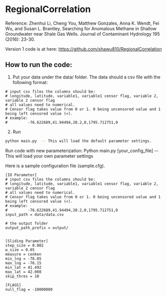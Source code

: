 # RegionalCorrelation
Reference:
Zhenhui Li, Cheng You, Matthew Gonzales, Anna K. Wendt, Fei Wu, and Susan L. Brantley, 
Searching for Anomalous Methane in Shallow Groundwater near Shale Gas Wells. Journal of Contaminant Hydrology 195 (2016): 23-30.

Version 1 code is at here:
https://github.com/shawu810/RegionalCorrelation


## How to run the code:
1. Put your data under the data/ folder. The data should a csv file with the following format:
```
# input csv files the columns should be: 
# longitude, latitude, variable1, variable1 censor flag, variable 2, variable 2 censor flag
# all values need to numerical. 
# Censor flag takes value from 0 or 1. 0 being uncensored value and 1 being left censored value (<).
# example: 
#         -76.622689,41.94494,20.2,0,1795.712751,0
```
2. Run 
```bash
python main.py  -- This will load the default parameter settings. 
```



Run code with new parameterization:
Python main.py [your_config_file] -- This will load your own parameter settings


Here is a sample configuration file (sample.cfg). 
```
[IO Parameter]
# input csv files the columns should be: 
# longitude, latitude, variable1, variable1 censor flag, variable 2, variable 2 censor flag
# all values need to numerical. 
# Censor flag takes value from 0 or 1. 0 being uncensored value and 1 being left censored value (<).
# example: 
#         -76.622689,41.94494,20.2,0,1795.712751,0
input_path = data/data.csv 

# the output folder
output_path_prefix = output/


[Sliding Parameter]
step_size = 0.002
w_size = 0.05
measure = cenken
min_lng = -76.85
max_lng = -76.15
min_lat = 41.492
max_lat = 42.008
skip_thres = 10

[FLAGS]
null_flag = -10000000
```
